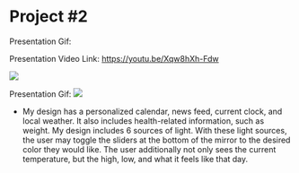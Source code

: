 # Project #2
Presentation Gif:

Presentation Video Link: 
https://youtu.be/Xqw8hXh-Fdw

![](https://youtu.be/Xqw8hXh-Fdw)

Presentation Gif:
![](https://github.com/melodyortega/p2.Melody.Ortega/blob/main/p2.Melody.Ortega.gif)

- My design has a personalized calendar, news feed, current clock, and local weather. It also includes health-related information, such as weight. My design includes 6 sources of light. With these light sources, the user may toggle the sliders at the bottom of the mirror to the desired color they would like. The user additionally not only sees the current temperature, but the high, low, and what it feels like that day. 
